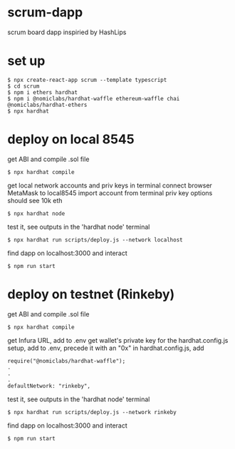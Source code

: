# scrum-dapp
 scrum board dapp inspiried by HashLips

# set up
 ```
 $ npx create-react-app scrum --template typescript
 $ cd scrum
 $ npm i ethers hardhat
 $ npm i @nomiclabs/hardhat-waffle ethereum-waffle chai @nomiclabs/hardhat-ethers
 $ npx hardhat
```

# deploy on local 8545
get ABI and compile .sol file
```
$ npx hardhat compile
```
get local network accounts and priv keys in terminal
connect browser MetaMask to local8545
import account from terminal priv key options
should see 10k eth
```
$ npx hardhat node
```
test it, see outputs in the 'hardhat node' terminal
```
$ npx hardhat run scripts/deploy.js --network localhost
```
find dapp on localhost:3000 and interact
```
$ npm run start
```

# deploy on testnet (Rinkeby)
get ABI and compile .sol file
```
$ npx hardhat compile
```
get Infura URL, add to .env
get wallet's private key for the hardhat.config.js setup, add to .env, precede it with an "0x"
in hardhat.config.js, add
```
require("@nomiclabs/hardhat-waffle");
.
.
.
defaultNetwork: "rinkeby",
```
test it, see outputs in the 'hardhat node' terminal
```
$ npx hardhat run scripts/deploy.js --network rinkeby
```
find dapp on localhost:3000 and interact
```
$ npm run start
```
